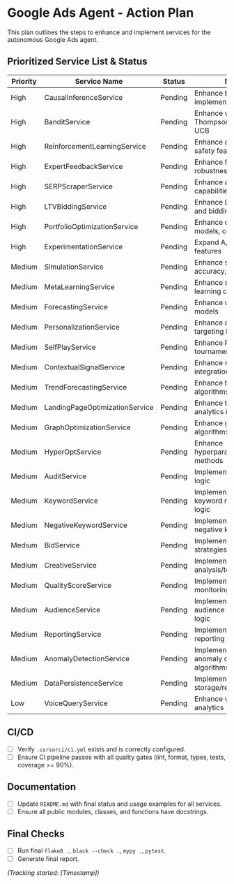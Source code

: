 # Google Ads Agent - Action Plan

This plan outlines the steps to enhance and implement services for the autonomous Google Ads agent.

## Prioritized Service List & Status

| Priority | Service Name                      | Status      | Notes                                        |
|----------|-----------------------------------|-------------|----------------------------------------------|
| High     | CausalInferenceService            | Pending     | Enhance basic implementation                 |
| High     | BanditService                     | Pending     | Enhance with Thompson Sampling, UCB          |
| High     | ReinforcementLearningService      | Pending     | Enhance algorithms, safety features          |
| High     | ExpertFeedbackService             | Pending     | Enhance feedback loop, robustness          |
| High     | SERPScraperService                | Pending     | Enhance analysis capabilities                |
| High     | LTVBiddingService                 | Pending     | Enhance LTV modeling and bidding integration |
| High     | PortfolioOptimizationService      | Pending     | Enhance optimization models, constraints     |
| High     | ExperimentationService            | Pending     | Expand A/B testing features                  |
| Medium   | SimulationService                 | Pending     | Enhance simulation accuracy, scope           |
| Medium   | MetaLearningService               | Pending     | Enhance strategy learning capabilities       |
| Medium   | ForecastingService                | Pending     | Enhance with advanced models                 |
| Medium   | PersonalizationService            | Pending     | Enhance audience targeting logic             |
| Medium   | SelfPlayService                   | Pending     | Enhance PBT, tournament logic                |
| Medium   | ContextualSignalService           | Pending     | Enhance signal integration, APIs             |
| Medium   | TrendForecastingService           | Pending     | Enhance trend detection algorithms           |
| Medium   | LandingPageOptimizationService    | Pending     | Enhance testing, analytics integration       |
| Medium   | GraphOptimizationService          | Pending     | Enhance graph algorithms, visualization      |
| Medium   | HyperOptService                   | Pending     | Enhance hyperparameter tuning methods        |
| Medium   | AuditService                      | Pending     | Implement core auditing logic                |
| Medium   | KeywordService                    | Pending     | Implement core keyword management logic      |
| Medium   | NegativeKeywordService            | Pending     | Implement core negative keyword logic        |
| Medium   | BidService                        | Pending     | Implement core bidding strategies            |
| Medium   | CreativeService                   | Pending     | Implement core creative analysis/testing     |
| Medium   | QualityScoreService               | Pending     | Implement core QS monitoring/improvement     |
| Medium   | AudienceService                   | Pending     | Implement core audience management logic     |
| Medium   | ReportingService                  | Pending     | Implement core reporting generation          |
| Medium   | AnomalyDetectionService           | Pending     | Implement core anomaly detection algorithms  |
| Medium   | DataPersistenceService            | Pending     | Implement core data storage/retrieval        |
| Low      | VoiceQueryService                 | Pending     | Enhance voice-specific analytics             |

## CI/CD

- [ ] Verify `.cursorci/ci.yml` exists and is correctly configured.
- [ ] Ensure CI pipeline passes with all quality gates (lint, format, types, tests, coverage >= 90%).

## Documentation

- [ ] Update `README.md` with final status and usage examples for all services.
- [ ] Ensure all public modules, classes, and functions have docstrings.

## Final Checks

- [ ] Run final `flake8 .`, `black --check .`, `mypy .`, `pytest`.
- [ ] Generate final report.

*(Tracking started: [Timestamp])* 
